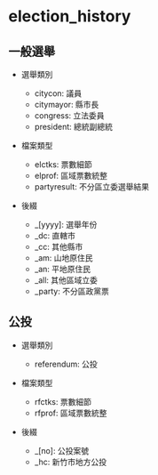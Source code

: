 # election_history

## 一般選舉

* 選舉類別
	* citycon: 議員
	* citymayor: 縣市長
	* congress: 立法委員
	* president: 總統副總統

* 檔案類型
	* elctks: 票數細節
	* elprof: 區域票數統整
	* partyresult: 不分區立委選舉結果

* 後綴
	* _[yyyy]: 選舉年份
	* _dc: 直轄市
	* _cc: 其他縣市
	* _am: 山地原住民
	* _an: 平地原住民
	* _all: 其他區域立委
	* _party: 不分區政黨票

## 公投
* 選舉類別
	* referendum: 公投

* 檔案類型
	* rfctks: 票數細節
	* rfprof: 區域票數統整

* 後綴
	* _[no]: 公投案號
	* _hc: 新竹市地方公投